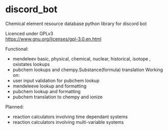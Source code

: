 # discord_bot
 Chemical element resource database python library for discord bot                                

 Licenced under GPLv3                                                        
 https://www.gnu.org/licenses/gpl-3.0.en.html                                

Functional:
 * mendeleev basic, physical, chemical, nuclear, historical, isotope , oxistates lookups
 * pubchem lookups and chempy.Substance(formula) translation 
Working on: 
 * user input validation for pubchem lookup
 * mendeleeve lookup and formatting
 * pubchem lookup and formatting
 * pubchem translation to chempy and ionize

Planned:
 * reaction calculators involving time dependant systems
 * reaction calculators involving multi-variable systems
 
